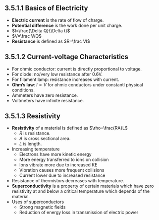 ## 3.5.1.1 Basics of Electricity

* **Electric current** is the rate of flow of charge.
* **Potential difference** is the work done per unit charge.
* $I=\frac{\Delta Q}{\Delta t}$
* $V=\frac WQ$
* **Resistance** is defined as $R=\frac VI$

## 3.5.1.2 Current-voltage Characteristics

* For ohmic conductor: current is directly proportional to voltage.
* For diode: no/very low resistance after 0.6V.
* For filament lamp: resistance increases with current.
* **Ohm’s law**: $I \propto V$ for ohmic conductors under constantl physical conditions.
* Ammeters have zero resistance.
* Voltmeters have infinite resistance.

## 3.5.1.3 Resistivity

* **Resistivity** of a material is defined as $\rho=\frac{RA}L$
    * $R$ is resistance.
    * $A$ is cross sectional area.
    * $L$ is length.
* Increasing temperature
    * Electrons have more kinetic energy
    * More energy transferred to ions on collision
    * Ions vibrate more due to increased KE
    * Vibration causes more frequent collisions
    * Current lower due to increased resistance
* Resistance of thermistors decreases with temperature.
* **Superconductivity** is a property of certain materials which have zero resistivity at and below a critical temperature which depends of the material.
* Uses of superconductors
    * Strong magnetic fields
    * Reduction of energy loss in transmission of electric power